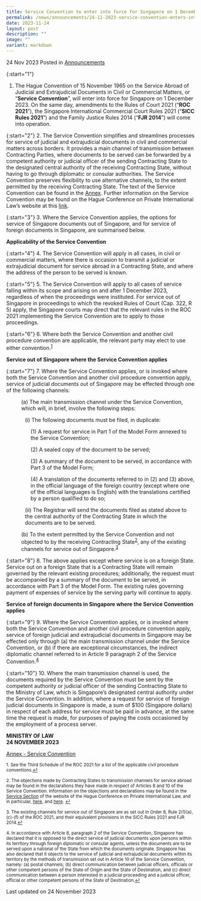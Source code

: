 ```yaml
---
title: Service Convention to enter into force for Singapore on 1 December 2023
permalink: /news/announcements/24-11-2023-service-convention-enters-into-force-on-1-dec-2023/
date: 2023-11-24
layout: post
description: ""
image: ""
variant: markdown
---
```

24 Nov 2023 Posted in [Announcements](/news/announcements)

{:start="1"}
1. The Hague Convention of 15 November 1965 on the Service Abroad of Judicial and Extrajudicial Documents in Civil or Commercial Matters, or “**Service Convention**”, will enter into force for Singapore on 1 December 2023. On the same day, amendments to the Rules of Court 2021 (“**ROC 2021**”), the Singapore International Commercial Court Rules 2021 (“**SICC Rules 2021**”) and the Family Justice Rules 2014 (“**FJR 2014**”) will come into operation.

{:start="2"}
2. The Service Convention simplifies and streamlines processes for service of judicial and extrajudicial documents in civil and commercial matters across borders.  It provides a main channel of transmission between Contracting Parties, where documents to be served can be forwarded by a competent authority or judicial officer of the sending Contracting State to the designated central authority of the receiving Contracting State, without having to go through diplomatic or consular authorities. The Service Convention preserves flexibility to use alternative channels, to the extent permitted by the receiving Contracting State. The text of the Service Convention can be found in the <u>Annex</u>. Further information on the Service Convention may be found on the Hague Conference on Private International Law’s website at this <a href="https://www.hcch.net/en/instruments/conventions/specialised-sections/service">link</a>.

{:start="3"}
3. Where the Service Convention applies, the options for service of Singapore documents out of Singapore, and for service of foreign documents in Singapore, are summarised below.

**Applicability of the Service Convention**

{:start="4"}
4. The Service Convention will apply in all cases, in civil or commercial matters, where there is occasion to transmit a judicial or extrajudicial document for service abroad in a Contracting State, and where the address of the person to be served is known. 

{:start="5"}
5. The Service Convention will apply to all cases of service falling within its scope and arising on and after 1 December 2023, regardless of when the proceedings were instituted. For service out of Singapore in proceedings to which the revoked Rules of Court (Cap. 322, R 5) apply, the Singapore courts may direct that the relevant rules in the ROC 2021 implementing the Service Convention are to apply to those proceedings. 

{:start="6"}
6. Where both the Service Convention and another civil procedure convention are applicable, the relevant party may elect to use either convention.<sup><a href="#fn1" id="ref1">1</a></sup>

**Service out of Singapore where the Service Convention applies**

{:start="7"}
7. Where the Service Convention applies, or is invoked where both the Service Convention and another civil procedure convention apply, service of judicial documents out of Singapore may be effected through one of the following channels:

<p style="margin-left: 40px">(a) The main transmission channel under the Service Convention, which will, in brief, involve the following steps:</p> 

<p style="margin-left: 50px">(i) The following documents must be filed, in duplicate:</p> 

<p style="margin-left: 65px">(1) A request for service in Part 1 of the Model Form annexed to the Service Convention;</p> 

<p style="margin-left: 65px">(2) A sealed copy of the document to be served;</p> 

<p style="margin-left: 65px">(3) A summary of the document to be served, in accordance with Part 3 of the Model Form;</p> 

<p style="margin-left: 65px">(4) A translation of the documents referred to in (2) and (3) above, in the official language of the foreign country (except where one of the official languages is English) with the translations certified by a person qualified to do so;</p> 

<p style="margin-left: 50px">(ii) The Registrar will send the documents filed as stated above to the central authority of the Contracting State in which the documents are to be served.</p> 

<p style="margin-left: 40px">(b) To the extent permitted by the Service Convention and not objected to by the receiving Contracting State<sup><a href="#fn2" id="ref2">2</a></sup>, any of the existing channels for service out of Singapore.<sup><a href="#fn3" id="ref3">3</a></sup></p> 

{:start="8"}
8. The above applies except where service is on a foreign State. Service out on a foreign State that is a Contracting State will remain governed by the relevant existing procedures; additionally, the request must be accompanied by a summary of the document to be served, in accordance with Part 3 of the Model Form. The existing rules governing payment of expenses of service by the serving party will continue to apply.  

**Service of foreign documents in Singapore where the Service Convention applies**

{:start="9"}
9. Where the Service Convention applies, or is invoked where both the Service Convention and another civil procedure convention apply, service of foreign judicial and extrajudicial documents in Singapore may be effected only through (a) the main transmission channel under the Service Convention, or (b) if there are exceptional circumstances, the indirect diplomatic channel referred to in Article 9 paragraph 2 of the Service Convention.<sup><a href="#fn4" id="ref4">4</a></sup>  

{:start="10"}
10. Where the main transmission channel is used, the documents required by the Service Convention must be sent by the competent authority or judicial officer of the sending Contracting State to the Ministry of Law, which is Singapore’s designated central authority under the Service Convention. In addition, where a request for service of foreign judicial documents in Singapore is made, a sum of $100 (Singapore dollars) in respect of each address for service must be paid in advance, at the same time the request is made, for purposes of paying the costs occasioned by the employment of a process server.


**MINISTRY OF LAW**
<br>**24 NOVEMBER 2023**

[Annex - Service Convention](/files/news/announcements/2023/Annex___Service_Convention_Text.pdf)

<p><sup id="fn1">1. See the Third Schedule of the ROC 2021 for a list of the applicable civil procedure conventions.<a href="#ref1" title="Jump back to footnote 1 in the text.">↩</a></sup></p>

<p><sup id="fn2">2. The objections made by Contracting States to transmission channels for service abroad may be found in the declarations they have made in respect of Articles 8 and 10 of the Service Convention. Information on the objections and declarations may be found in the <a href="https://www.hcch.net/en/instruments/conventions/specialised-sections/service">Service Section</a> of the website of the Hague Conference on Private International Law, and in particular, <a href="https://assets.hcch.net/docs/6365f76b-22b3-4bac-82ea-395bf75b2254.pdf">here</a>, and <a href="https://www.hcch.net/en/instruments/conventions/status-table/?cid=17">here</a>. <a href="#ref2" title="Jump back to footnote 2 in the text.">↩</a></sup></p>

<p><sup id="fn3">3. The existing channels for service out of Singapore are as set out in Order 8, Rule 2(1)(a), (c)-(f) of the ROC 2021, and their equivalent provisions in the SICC Rules 2021 and FJR 2014.<a href="#ref3" title="Jump back to footnote 3 in the text.">↩</a></sup></p>

<p><sup id="fn4">4. In accordance with Article 8, paragraph 2 of the Service Convention, Singapore has declared that it is opposed to the direct service of judicial documents upon persons within its territory through foreign diplomatic or consular agents, unless the documents are to be served upon a national of the State from which the documents originate. Singapore has also declared that it objects to the service of judicial and extrajudicial documents within its territory by the methods of transmission set out in Article 10 of the Service Convention, namely: (a) postal channels; (b) direct communication between judicial officers, officials or other competent persons of the State of Origin and the State of Destination, and (c) direct communication between a person interested in a judicial proceeding and a judicial officer, official or other competent persons of the State of Destination.<a href="#ref4" title="Jump back to footnote 4 in the text.">↩</a></sup></p>

<p class="right-side-updated">Last updated on 24 November 2023</p>